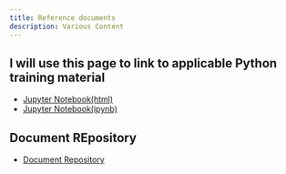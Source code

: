 ```yaml
---
title: Reference documents
description: Various Content
---
```


##  I will use this page to link to applicable Python training material
 - [Jupyter Notebook(html)](Jupyter1.html)
 - [Jupyter Notebook(ipynb)](Jupyter.ipynb)


## Document REpository 
- [Document Repository](https://github.com/Reillygj/DocumentRepository)

